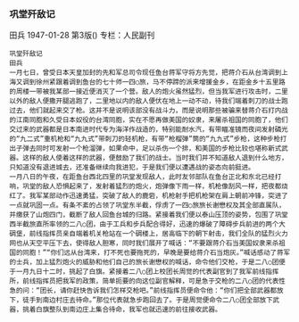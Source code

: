 ### 巩堂歼敌记
田兵
1947-01-28
第3版()
专栏：人民副刊

    巩堂歼敌记
    田兵
    一月七日，曾受日本天皇加封的先和军总司令现任鱼台蒋军守将方先觉，把蒋介石从台湾调到上海又调到徐州紧跟着调到鱼台的七十师一四○旅，马不停蹄的派来增援金乡，在距金乡十五里路的周楼一带被我某部一接近便消灭了一个营。敌人的炮火虽然猛烈，但当我军进行攻击时，二里以外的敌人便撒开腿逃跑了，二里地以内的敌人便伏在地上一动不动，待我们端着刺刀的战士跑过去，他们就起来交了枪。这并不是说明该部没有战斗力，而是说明那些被骗来替蒋介石打内战的江南同胞和久受日本奴役的台湾同胞，实在不愿再做美国的奴隶，来屠杀祖国的同胞了，他们交过来的武器都是日本南进时代专为海洋作战造的，特别能耐水汽，有带瞄准镜而夜间发射磷光的“九二式”重机枪和“九九式”带刺刀的轻机枪，有带“枪榴弹”筒的“九九式”步枪，这种步枪打出子弹去同时可发射一个枪溜弹，如果命中，足以杀伤一个排，和美国的步枪比较也堪称新式武器。这样的敌人使着这样的武器，便鼓励了我们的战士。当时我们并不知道敌人退到什么地方，只知道没有退进城去，还准备继续向我进犯，于是我们便以遭遇战的姿态向前挺进。
    一月八日的午夜，在距鱼台西北四里的巩堂发现敌人，此时友邻部队在鱼台正北和东北已经打响，巩堂的敌人恐惧起来了，发射着猛烈的炮火，炮弹像下雨一样，机枪像刮风一样，把夜都烧红了。我军某部动作迅速勇猛，突破了敌人的鹿砦，机枪射手把机枪架在肩上朝前冲锋，突进了一点就巩固一点。有条不紊的占领了巩堂东半截，俘虏了一四○旅旅长谢懋权及其全部直属队，并缴获了山炮四门，截断了敌人回鱼台城的归路。紧接着我们便以泰山压顶的姿势，包围了巩堂西半截旅直所率领的二八○团，由于工兵和步兵配合得好，迅速的爆破了障碍步兵前进的两个大碉堡，前线指挥员亲自端着机关枪站在一个碉楼上，居高临下的朝下射击，我们全队的猛烈火力网也从天空平压下去，使得敌人胆寒，同时我们展开了喊话：“不要跟蒋介石当美国奴隶来杀祖国的同胞！”“你们远从台湾来，打不死也要拖死的，早晚是要给蒋介石当炮灰。”喊话感动了蒋军的士兵，加上猛烈炮火的威胁和他们自己的旅长谢懋权的喊话，命令他们交枪，于是二八○团便于一月九日十二时，挑起了白旗。紧接着二八○团上校团长周觉的代表副官到了我军前线指挥所，前线指挥员把我军的政策，简单扼要的向这位副官解释，可是急于交枪的二八○团的代表性急的问：“团长，请你赶快告诉我们怎样交枪吧。”前线指挥员便命令他：“你们把全部武器都放下，徒手到南边村庄去待命。”那位代表就急步跑回去了。于是周觉便命令二八○团全部放下武器，挑着白旗整队到南边庄上集合待命，我军也就迅速的前往接收武器。
